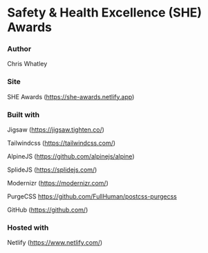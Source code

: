 # Safety & Health Excellence (SHE) Awards

### Author
Chris Whatley

### Site
SHE Awards (https://she-awards.netlify.app)

### Built with
Jigsaw (https://jigsaw.tighten.co/)

Tailwindcss (https://tailwindcss.com/)

AlpineJS (https://github.com/alpinejs/alpine)

SplideJS (https://splidejs.com/)

Modernizr (https://modernizr.com/)

PurgeCSS
https://github.com/FullHuman/postcss-purgecss

GitHub (https://github.com/)

### Hosted with
Netlify (https://www.netlify.com/)